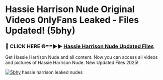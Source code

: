 # Hassie Harrison Nude Original Videos 0nlyFans Leaked - Files Updated! (5bhy)

<h3>🔴 CLICK HERE 🌐==►► <a href="https://tinyurl.com/yc6ubb5a" rel="nofollow">Hassie Harrison Nude Updated Files</a></h3>

Get Hassie Harrison Nude and all content. Now you can access all videos and pictures of Hassie Harrison Nude. New Updated Files 2025!

[![5bhy](https://i.imgur.com/7eu0CRL.gif)](https://tinyurl.com/yc6ubb5a)
hassie harrison leaked nudes